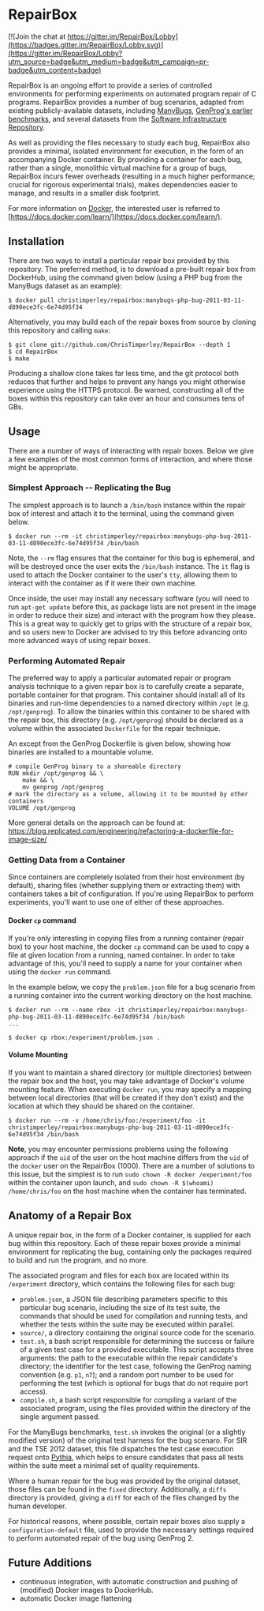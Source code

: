 # RepairBox

[![Join the chat at https://gitter.im/RepairBox/Lobby](https://badges.gitter.im/RepairBox/Lobby.svg)](https://gitter.im/RepairBox/Lobby?utm_source=badge&utm_medium=badge&utm_campaign=pr-badge&utm_content=badge)

RepairBox is an ongoing effort to provide a series of controlled environments
for performing experiments on automated program repair of C programs. RepairBox
provides a number of bug scenarios, adapted from existing publicly-available
datasets, including [ManyBugs](http://repairbenchmarks.cs.umass.edu/),
[GenProg's earlier benchmarks](http://dijkstra.cs.virginia.edu/genprog/), and
several datasets from the
[Software Infrastructure Repository](http://sir.unl.edu/).

As well as providing the files necessary to study each bug,
RepairBox also provides a minimal, isolated environment for execution, in the
form of an accompanying Docker container. By providing a container for
each bug, rather than a single, monolithic virtual machine for a group of bugs,
RepairBox incurs fewer overheads (resulting in a much higher performance; crucial
for rigorous experimental trials), makes dependencies easier to manage, and
results in a smaller disk footprint.

For more information on [Docker](https://www.docker.com/), the interested user is
referred to
[https://docs.docker.com/learn/](https://docs.docker.com/learn/).

## Installation

There are two ways to install a particular repair box provided by this repository.
The preferred method, is to download a pre-built repair box from DockerHub, using
the command given below (using a PHP bug from the ManyBugs dataset as an example):

```
$ docker pull christimperley/repairbox:manybugs-php-bug-2011-03-11-d890ece3fc-6e74d95f34
```

Alternatively, you may build each of the repair boxes from source by cloning
this repository and calling `make`:

```
$ git clone git://github.com/ChrisTimperley/RepairBox --depth 1
$ cd RepairBox
$ make
```

Producing a shallow clone takes far less time, and the git protocol both
reduces that further and helps to prevent any hangs you might otherwise
experience using the HTTPS protocol. Be warned, constructing all of the boxes
within this repository can take over an hour and consumes tens of GBs.

## Usage

There are a number of ways of interacting with repair boxes. Below we give
a few examples of the most common forms of interaction, and where those
might be appropriate.

### Simplest Approach -- Replicating the Bug

The simplest approach is to launch a `/bin/bash` instance within the repair box
of interest and attach it to the terminal, using the command given below.

```
$ docker run --rm -it christimperley/repairbox:manybugs-php-bug-2011-03-11-d890ece3fc-6e74d95f34 /bin/bash
```

Note, the `--rm` flag ensures that the container for this bug is ephemeral, and
will be destroyed once the user exits the `/bin/bash` instance. The `it` flag is
used to attach the Docker container to the user's `tty`, allowing them to
interact with the container as if it were their own machine.

Once inside, the user may install any necessary software (you will need to run
`apt-get update` before this, as package lists are not present in the image in
order to reduce their size) and interact with the program how they please. This
is a great way to quickly get to grips with the structure of a repair box, and
so users new to Docker are advised to try this before advancing onto more
advanced ways of using repair boxes.

### Performing Automated Repair

The preferred way to apply a particular automated repair or program analysis
technique to a given repair box is to carefully create a separate, portable
container for that program. This container should install all of its binaries
and run-time dependencies to a named directory within `/opt` (e.g.
`/opt/genprog`). To allow the binaries within this container to be shared with
the repair box, this directory (e.g. `/opt/genprog`) should be declared as a
volume within the associated `Dockerfile` for the repair technique.

An except from the GenProg Dockerfile is given below, showing how binaries
are installed to a mountable volume.

```
# compile GenProg binary to a shareable directory
RUN mkdir /opt/genprog && \
    make && \
    mv genprog /opt/genprog
# mark the directory as a volume, allowing it to be mounted by other containers
VOLUME /opt/genprog
```

More general details on the approach can be found at:
https://blog.replicated.com/engineering/refactoring-a-dockerfile-for-image-size/

### Getting Data from a Container

Since containers are completely isolated from their host environment (by default), sharing
files (whether supplying them or extracting them) with containers takes a bit of
configuration. If you're using RepairBox to perform experiments, you'll want to use
one of either of these approaches.

#### Docker `cp` command

If you're only interesting in copying files from a running container (repair box)
to your host machine, the docker `cp` command can be used to copy a file at given
location from a running, named container. In order to take advantage of this,
you'll need to supply a name for your container when using the `docker run`
command.

In the example below, we copy the `problem.json` file for a bug scenario from
a running container into the current working directory on the host machine.

```
$ docker run --rm --name rbox -it christimperley/repairbox:manybugs-php-bug-2011-03-11-d890ece3fc-6e74d95f34 /bin/bash
...

$ docker cp rbox:/experiment/problem.json .
```

#### Volume Mounting

If you want to maintain a shared directory (or multiple directories) between the
repair box and the host, you may take advantage of Docker's volume mounting feature.
When executing `docker run`, you may specify a mapping between local directories
(that will be created if they don't exist) and the location at which they should be
shared on the container.

```
$ docker run --rm -v /home/chris/foo:/experiment/foo -it christimperley/repairbox:manybugs-php-bug-2011-03-11-d890ece3fc-6e74d95f34 /bin/bash
```

**Note**, you may encounter permissions problems using the following approach if
the `uid` of the user on the host machine differs from the `uid` of the `docker`
user on the RepairBox (1000). There are a number of solutions to this issue, but
the simplest is to run `sudo chown -R docker /experiment/foo` within the container
upon launch, and `sudo chown -R $(whoami) /home/chris/foo` on the host machine
when the container has terminated.

## Anatomy of a Repair Box

A unique repair box, in the form of a Docker container, is supplied for each bug
within this repository. Each of these repair boxes provide a minimal environment
for replicating the bug, containing only the packages required to build and run
the program, and no more.

The associated program and files for each box are located within its `/experiment`
directory, which contains the following files for each bug:

* `problem.json`, a JSON file describing parameters specific to this particular
  bug scenario, including the size of its test suite, the commands that should
  be used for compilation and running tests, and whether the tests within the
  suite may be executed within parallel.
* `source/`, a directory containing the original source code for the scenario.
* `test.sh`, a bash script responsible for determining the success or failure
  of a given test case for a provided executable. This script accepts three
  arguments: the path to the executable within the repair candidate's
  directory; the identifier for the test case, following the GenProg naming
  convention (e.g. `p1`, `n7`); and a random port number to be used for
  performing the test (which is optional for bugs that do not require port
  access).
* `compile.sh`, a bash script responsible for compiling a variant of the
  associated program, using the files provided within the directory of the
  single argument passed.

For the ManyBugs benchmarks, `test.sh` invokes the original (or a slightly
modified version) of the original test harness for the bug scenaro. For
SIR and the TSE 2012 dataset, this file dispatches the test case execution
request onto [Pythia](https://github.com/ChrisTimperley/Pythia), which helps
to ensure candidates that pass all tests within the suite meet a minimal set
of quality requirements.

Where a human repair for the bug was provided by the original dataset, those
files can be found in the `fixed` directory. Additionally, a `diffs` directory
is provided, giving a `diff` for each of the files changed by the human
developer.

For historical reasons, where possible, certain repair boxes also supply a
`configuration-default` file, used to provide the necessary settings required
to perform automated repair of the bug using GenProg 2.

## Future Additions

* continuous integration, with automatic construction and pushing of
  (modified) Docker images to DockerHub.
* automatic Docker image flattening
